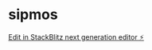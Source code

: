 # sipmos

[Edit in StackBlitz next generation editor ⚡️](https://stackblitz.com/~/github.com/hotwellkz/sipmos)
